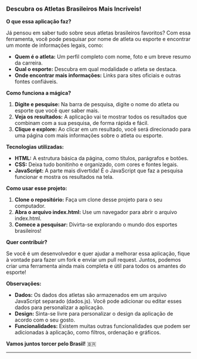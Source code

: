 ### **Descubra os Atletas Brasileiros Mais Incríveis!** 

**O que essa aplicação faz?**

Já pensou em saber tudo sobre seus atletas brasileiros favoritos? Com essa ferramenta, você pode pesquisar por nome de atleta ou esporte e encontrar um monte de informações legais, como:

* **Quem é o atleta:** Um perfil completo com nome, foto e um breve resumo da carreira.
* **Qual o esporte:** Descubra em qual modalidade o atleta se destaca.
* **Onde encontrar mais informações:** Links para sites oficiais e outras fontes confiáveis.

**Como funciona a mágica?**

1. **Digite e pesquise:** Na barra de pesquisa, digite o nome do atleta ou esporte que você quer saber mais.
2. **Veja os resultados:** A aplicação vai te mostrar todos os resultados que combinam com a sua pesquisa, de forma rápida e fácil.
3. **Clique e explore:** Ao clicar em um resultado, você será direcionado para uma página com mais informações sobre o atleta ou esporte.

**Tecnologias utilizadas:**

* **HTML:** A estrutura básica da página, como títulos, parágrafos e botões.
* **CSS:** Deixa tudo bonitinho e organizado, com cores e fontes legais.
* **JavaScript:** A parte mais divertida! É o JavaScript que faz a pesquisa funcionar e mostra os resultados na tela.

**Como usar esse projeto:**

1. **Clone o repositório:** Faça um clone desse projeto para o seu computador.
2. **Abra o arquivo index.html:** Use um navegador para abrir o arquivo index.html.
3. **Comece a pesquisar:** Divirta-se explorando o mundo dos esportes brasileiros!

**Quer contribuir?**

Se você é um desenvolvedor e quer ajudar a melhorar essa aplicação, fique à vontade para fazer um fork e enviar um pull request. Juntos, podemos criar uma ferramenta ainda mais completa e útil para todos os amantes do esporte!

**Observações:**

* **Dados:** Os dados dos atletas são armazenados em um arquivo JavaScript separado (dados.js). Você pode adicionar ou editar esses dados para personalizar a aplicação.
* **Design:** Sinta-se livre para personalizar o design da aplicação de acordo com o seu gosto.
* **Funcionalidades:** Existem muitas outras funcionalidades que podem ser adicionadas à aplicação, como filtros, ordenação e gráficos.

**Vamos juntos torcer pelo Brasil!** 🇧🇷

---
